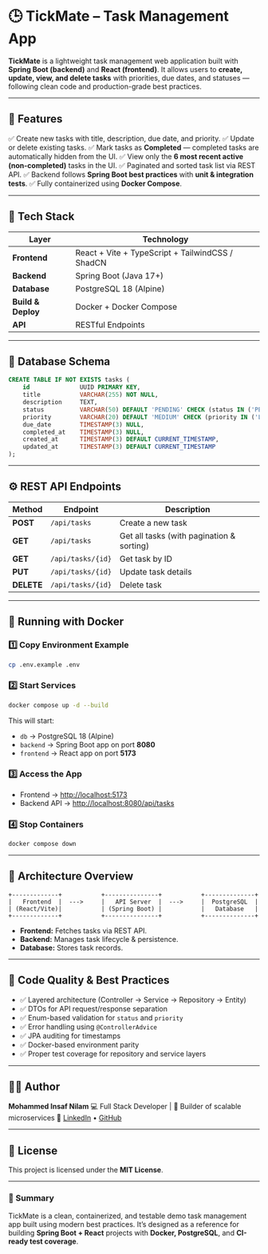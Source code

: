 # 🕒 TickMate – Task Management App

**TickMate** is a lightweight task management web application built with **Spring Boot (backend)** and **React (frontend)**.
It allows users to **create, update, view, and delete tasks** with priorities, due dates, and statuses — following clean code and production-grade best practices.

---

## 🚀 Features

✅ Create new tasks with title, description, due date, and priority.
✅ Update or delete existing tasks.
✅ Mark tasks as **Completed** — completed tasks are automatically hidden from the UI.
✅ View only the **6 most recent active (non-completed)** tasks in the UI.
✅ Paginated and sorted task list via REST API.
✅ Backend follows **Spring Boot best practices** with **unit & integration tests**.
✅ Fully containerized using **Docker Compose**.

---

## 🧩 Tech Stack

| Layer              | Technology |
|--------------------| -------------------------------------------------
| **Frontend**       | React + Vite + TypeScript + TailwindCSS / ShadCN |
| **Backend**        | Spring Boot (Java 17+)  |
| **Database**       | PostgreSQL 18 (Alpine)  |
| **Build & Deploy** | Docker + Docker Compose |
| **API**            | RESTful Endpoints       |

---

## 🧠 Database Schema

```sql
CREATE TABLE IF NOT EXISTS tasks (
    id              UUID PRIMARY KEY,
    title           VARCHAR(255) NOT NULL,
    description     TEXT,
    status          VARCHAR(50) DEFAULT 'PENDING' CHECK (status IN ('PENDING','IN_PROGRESS','COMPLETED','ARCHIVED')),
    priority        VARCHAR(20) DEFAULT 'MEDIUM' CHECK (priority IN ('LOW','MEDIUM','HIGH')),
    due_date        TIMESTAMP(3) NULL,
    completed_at    TIMESTAMP(3) NULL,
    created_at      TIMESTAMP(3) DEFAULT CURRENT_TIMESTAMP,
    updated_at      TIMESTAMP(3) DEFAULT CURRENT_TIMESTAMP
);
````

---

## ⚙️ REST API Endpoints

| Method     | Endpoint          | Description                               |
| ---------- | ----------------- | ----------------------------------------- |
| **POST**   | `/api/tasks`      | Create a new task                         |
| **GET**    | `/api/tasks`      | Get all tasks (with pagination & sorting) |
| **GET**    | `/api/tasks/{id}` | Get task by ID                            |
| **PUT**    | `/api/tasks/{id}` | Update task details                       |
| **DELETE** | `/api/tasks/{id}` | Delete task                               |

---

## 🐳 Running with Docker

### 1️⃣ Copy Environment Example

```bash
cp .env.example .env
```

### 2️⃣ Start Services

```bash
docker compose up -d --build
```

This will start:

- `db` → PostgreSQL 18 (Alpine)
- `backend` → Spring Boot app on port **8080**
- `frontend` → React app on port **5173**

### 3️⃣ Access the App

- Frontend → [http://localhost:5173](http://localhost:5173)
- Backend API → [http://localhost:8080/api/tasks](http://localhost:8080/api/tasks)

### 4️⃣ Stop Containers

```bash
docker compose down
```

---

## 🧭 Architecture Overview

```
+-------------+           +---------------+           +--------------+
|   Frontend  |  --->     |   API Server  |  --->     |  PostgreSQL  |
| (React/Vite)|           | (Spring Boot) |           |   Database   |
+-------------+           +---------------+           +--------------+
```

- **Frontend:** Fetches tasks via REST API.
- **Backend:** Manages task lifecycle & persistence.
- **Database:** Stores task records.

---

## 🧹 Code Quality & Best Practices

- ✅ Layered architecture (Controller → Service → Repository → Entity)
- ✅ DTOs for API request/response separation
- ✅ Enum-based validation for `status` and `priority`
- ✅ Error handling using `@ControllerAdvice`
- ✅ JPA auditing for timestamps
- ✅ Docker-based environment parity
- ✅ Proper test coverage for repository and service layers

---

## 🧑‍💻 Author

**Mohammed Insaf Nilam**
💻 Full Stack Developer | 🧠 Builder of scalable microservices
📧 [LinkedIn](https://linkedin.com/in/insafnilam) • [GitHub](https://github.com/insafnilam)

---

## 🪪 License

This project is licensed under the **MIT License**.

---

### 🧡 Summary

TickMate is a clean, containerized, and testable demo task management app built using modern best practices.
It’s designed as a reference for building **Spring Boot + React** projects with **Docker, PostgreSQL**, and **CI-ready test coverage**.
